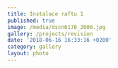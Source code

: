 ```yaml
---
title: Instalace raftu 1
published: true
image: /media/dscn6178_2000.jpg
gallery: /projects/revision
date: '2018-06-16 16:33:16 +0200'
category: gallery
layout: photo
---
```


